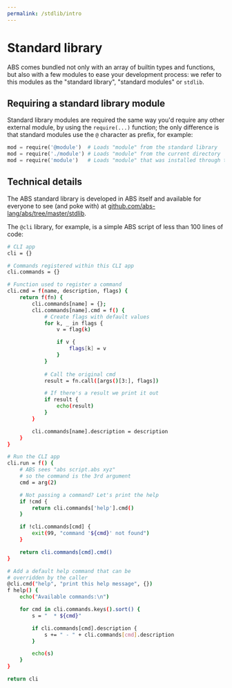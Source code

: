 ```yaml
---
permalink: /stdlib/intro
---
```


# Standard library

ABS comes bundled not only with an array of builtin types and functions,
but also with a few modules to ease your development process: we refer
to this modules as the "standard library", "standard modules" or `stdlib`.

## Requiring a standard library module

Standard library modules are required the same way you'd require
any other external module, by using the `require(...)` function;
the only difference is that standard modules use the `@` character
as prefix, for example:

```py
mod = require('@module')  # Loads "module" from the standard library
mod = require('./module') # Loads "module" from the current directory
mod = require('module')   # Loads "module" that was installed through the ABS package manager
```

## Technical details

The ABS standard library is developed in ABS itself and available
for everyone to see (and poke with) at [github.com/abs-lang/abs/tree/master/stdlib](https://github.com/abs-lang/abs/tree/master/stdlib).

The `@cli` library, for example, is a simple ABS script of less
than 100 lines of code:

```bash
# CLI app
cli = {}

# Commands registered within this CLI app
cli.commands = {}

# Function used to register a command
cli.cmd = f(name, description, flags) {
    return f(fn) {
        cli.commands[name] = {};
        cli.commands[name].cmd = f() {
            # Create flags with default values
            for k, _ in flags {
                v = flag(k)

                if v {
                    flags[k] = v
                }
            }
            
            # Call the original cmd
            result = fn.call([args()[3:], flags])

            # If there's a result we print it out
            if result {
                echo(result)
            }
        }

        cli.commands[name].description = description
    }
}

# Run the CLI app
cli.run = f() {
    # ABS sees "abs script.abs xyz"
    # so the command is the 3rd argument
    cmd = arg(2)

    # Not passing a command? Let's print the help
    if !cmd {
        return cli.commands['help'].cmd()
    }

    if !cli.commands[cmd] {
        exit(99, "command '${cmd}' not found")
    }

    return cli.commands[cmd].cmd()
}

# Add a default help command that can be
# overridden by the caller
@cli.cmd("help", "print this help message", {})
f help() {
    echo("Available commands:\n")

    for cmd in cli.commands.keys().sort() {
        s = "  * ${cmd}"

        if cli.commands[cmd].description {
            s += " - " + cli.commands[cmd].description
        }

        echo(s)
    }
}

return cli
```